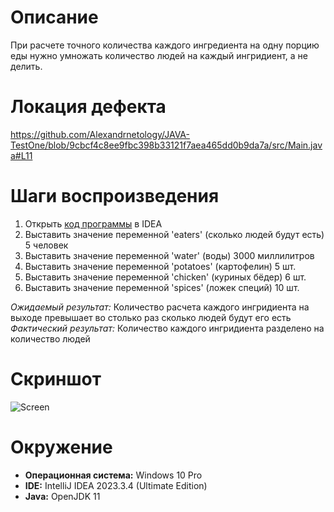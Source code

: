 # Описание
При расчете точного количества каждого ингредиента на одну порцию еды нужно умножать количество людей на каждый ингридиент, а не делить.

# Локация дефекта
https://github.com/Alexandrnetology/JAVA-TestOne/blob/9cbcf4c8ee9fbc398b33121f7aea465dd0b9da7a/src/Main.java#L11

# Шаги воспроизведения

1. Открыть [код программы](https://github.com/Alexandrnetology/JAVA-TestOne/blob/9cbcf4c8ee9fbc398b33121f7aea465dd0b9da7a/src/Main.java) в IDEA
2. Выставить значение переменной 'eaters' (сколько людей будут есть) 5 человек
3. Выставить значение переменной 'water' (воды) 3000 миллилитров
4. Выставить значение переменной 'potatoes' (картофелин) 5 шт.
5. Выставить значение переменной 'chicken' (куриных бёдер) 6 шт.
6. Выставить значение переменной 'spices' (ложек специй) 10 шт.

*Ожидаемый результат:* Количество расчета каждого ингридиента на выходе превышает во столько раз сколько людей будут его есть
*Фактический результат:* Количество каждого ингридиента разделено на количество людей

# Скриншот
![Screen](https://github.com/Alexandrnetology/JAVA-TestOne/assets/158165641/49fd8074-910a-41bd-b97a-87d20a563ae4)

# Окружение
* **Операционная система:**  Windows 10 Pro
* **IDE:** IntelliJ IDEA 2023.3.4 (Ultimate Edition)
* **Java:** OpenJDK 11